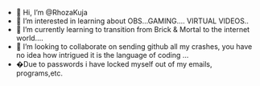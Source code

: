 - 👋 Hi, I’m @RhozaKuja
- 👀 I’m interested in learning about  OBS...GAMING.... VIRTUAL VIDEOS..
- 🌱 I’m currently learning to transition from Brick & Mortal to the internet world....
- 💞️ I’m looking to collaborate on sending github all my crashes, you have no idea how intrigued it is the language of coding ...
- �Due to passwords i have locked myself out of my emails, programs,etc.

<!---I AM here to learn and intrigued on geeking out so i can use my mind for a better world ;)
RhozaKuja/RhozaKuja is a ✨ special ✨ repository because its `README.md` (this file) appears on your GitHub profile.
You can click the Preview link to take a look at your changes.
--->
